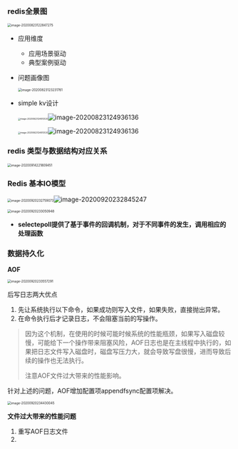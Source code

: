 ### redis全景图

<img src="assets/image-20200823122847275.png" alt="image-20200823122847275" style="zoom:50%;" />

- 应用维度

  - 应用场景驱动
  - 典型案例驱动

- 问题画像图

  <img src="assets/image-20200823123231761.png" alt="image-20200823123231761" style="zoom:50%;" />

- simple kv设计

  <img src="assets/image-20200823124913530.png" alt="image-20200823124913530" style="zoom: 33%;" />![image-20200823124936136](assets/image-20200823124936136.png)

  <img src="assets/image-20200823124913530.png" alt="image-20200823124913530" style="zoom: 33%;" />![image-20200823124936136](assets/image-20200823124936136.png)




### redis 类型与数据结构对应关系

<img src="assets/image-20200914221809451.png" alt="image-20200914221809451" style="zoom:50%;" />

### Redis 基本IO模型

<img src="assets/image-20200920232759073.png" alt="image-20200920232759073" style="zoom: 50%;" />![image-20200920232845247](assets/image-20200920232845247.png)

<img src="assets/image-20200920233050948.png" alt="image-20200920233050948" style="zoom:50%;" />

- **selectepoll提供了基于事件的回调机制，对于不同事件的发生，调用相应的处理函数**

### 数据持久化

**AOF**

<img src="assets/image-20200920233557291.png" alt="image-20200920233557291" style="zoom:50%;" />

后写日志两大优点

1. 先让系统执行以下命令，如果成功则写入文件，如果失败，直接抛出异常。
2. 在命令执行后才记录日志，不会阻塞当前的写操作。

> 因为这个机制，在使用的时候可能时候系统的性能瓶颈，如果写入磁盘较慢，可能给下一个操作带来阻塞风险，AOF日志也是在主线程中执行的，如果把日志文件写入磁盘时，磁盘写压力大，就会导致写盘很慢，进而导致后续的操作也无法执行。
>
> 注意AOF文件过大带来的性能影响。



针对上述的问题，AOF增加配置项appendfsync配置项解决。

<img src="assets/image-20200920234430045.png" alt="image-20200920234430045" style="zoom:50%;" />



**文件过大带来的性能问题**

1. 重写AOF日志文件
2. 